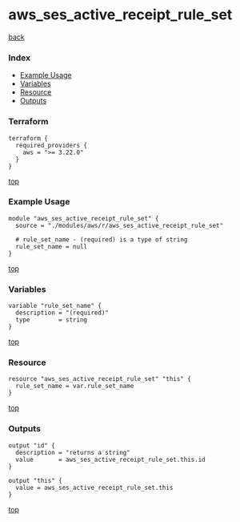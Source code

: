 # aws_ses_active_receipt_rule_set

[back](../aws.md)

### Index

- [Example Usage](#example-usage)
- [Variables](#variables)
- [Resource](#resource)
- [Outputs](#outputs)

### Terraform

```hcl
terraform {
  required_providers {
    aws = ">= 3.22.0"
  }
}
```

[top](#index)

### Example Usage

```hcl
module "aws_ses_active_receipt_rule_set" {
  source = "./modules/aws/r/aws_ses_active_receipt_rule_set"

  # rule_set_name - (required) is a type of string
  rule_set_name = null
}
```

[top](#index)

### Variables

```hcl
variable "rule_set_name" {
  description = "(required)"
  type        = string
}
```

[top](#index)

### Resource

```hcl
resource "aws_ses_active_receipt_rule_set" "this" {
  rule_set_name = var.rule_set_name
}
```

[top](#index)

### Outputs

```hcl
output "id" {
  description = "returns a string"
  value       = aws_ses_active_receipt_rule_set.this.id
}

output "this" {
  value = aws_ses_active_receipt_rule_set.this
}
```

[top](#index)